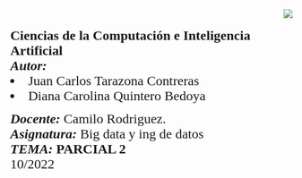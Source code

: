 <div> 
<img src="https://res-5.cloudinary.com/crunchbase-production/image/upload/c_lpad,h_256,w_256,f_auto,q_auto:eco/v1455514364/pim02bzqvgz0hibsra41.png" align="right"><br><br><FONT FACE="times new roman" SIZE=5>
<b> Ciencias de la Computación e Inteligencia Artificial </b>
<br>
<i><b>Autor:</b></i>
<li> Juan Carlos Tarazona Contreras</li>
<li> Diana Carolina Quintero Bedoya</li>

<i><b>Docente:</b></i> Camilo Rodriguez.
<br>
<i><b>Asignatura:</b></i> Big data y ing de datos
<br>
<i><b>TEMA:</i> PARCIAL 2</b>
<br>
10/2022
<br>
</FONT>
</div>
